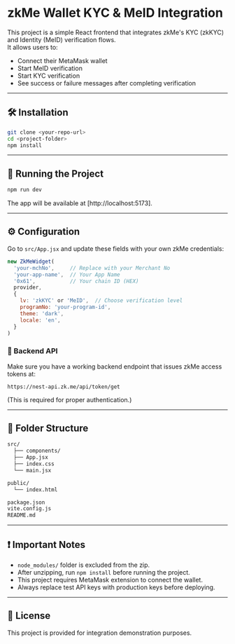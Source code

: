 # zkMe Wallet KYC & MeID Integration

This project is a simple React frontend that integrates zkMe's KYC (zkKYC) and Identity (MeID) verification flows.  
It allows users to:

- Connect their MetaMask wallet
- Start MeID verification
- Start KYC verification
- See success or failure messages after completing verification

---

## 🛠 Installation

```bash
git clone <your-repo-url>
cd <project-folder>
npm install
```

---

## 🚀 Running the Project

```bash
npm run dev
```

The app will be available at [http://localhost:5173].

---

## ⚙️ Configuration

Go to `src/App.jsx` and update these fields with your own zkMe credentials:

```javascript
new ZkMeWidget(
  'your-mchNo',     // Replace with your Merchant No
  'your-app-name',  // Your App Name
  '0x61',           // Your chain ID (HEX)
  provider,
  {
    lv: 'zkKYC' or 'MeID',  // Choose verification level
    programNo: 'your-program-id',
    theme: 'dark',
    locale: 'en',
  }
)
```

### 🔑 Backend API

Make sure you have a working backend endpoint that issues zkMe access tokens at:

```
https://nest-api.zk.me/api/token/get
```

(This is required for proper authentication.)

---

## 📂 Folder Structure

```bash
src/
  ├── components/
  ├── App.jsx
  ├── index.css
  └── main.jsx

public/
  └── index.html

package.json
vite.config.js
README.md
```

---

## ❗ Important Notes

- `node_modules/` folder is excluded from the zip.
- After unzipping, run `npm install` before running the project.
- This project requires MetaMask extension to connect the wallet.
- Always replace test API keys with production keys before deploying.

---

## 📜 License

This project is provided for integration demonstration purposes.
